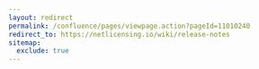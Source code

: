 ```yaml
---
layout: redirect
permalink: /confluence/pages/viewpage.action?pageId=11010240
redirect_to: https://netlicensing.io/wiki/release-notes
sitemap:
  exclude: true
---
```

